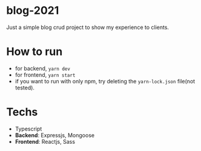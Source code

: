 # blog-2021

Just a simple blog crud project to show my experience to clients.

# How to run

- for backend, `yarn dev`
- for frontend, `yarn start`
- if you want to run with only npm, try deleting the `yarn-lock.json` file(not tested).

# Techs

- Typescript
- **Backend**: Expressjs, Mongoose
- **Frontend**: Reactjs, Sass
